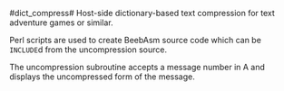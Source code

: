 #dict_compress#
Host-side dictionary-based text compression for text adventure games or similar.

Perl scripts are used to create BeebAsm source code which can be `INCLUDE`d from the uncompression source.

The uncompression subroutine accepts a message number in A and displays the uncompressed form of the message.
